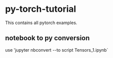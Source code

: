 # py-torch-tutorial

This contains all pytorch examples.

## notebook to py conversion

use 'jupyter nbconvert --to script Tensors_1.ipynb`
